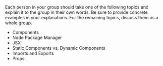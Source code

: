 Each person in your group should take one of the following topics and explain it to the group in their own words. Be sure to provide concrete examples in your explanations. For the remaining topics, discuss them as a whole group.

* Components
* Node Package Manager
* JSX
* Static Components vs. Dynamic Components
* Imports and Exports
* Props

